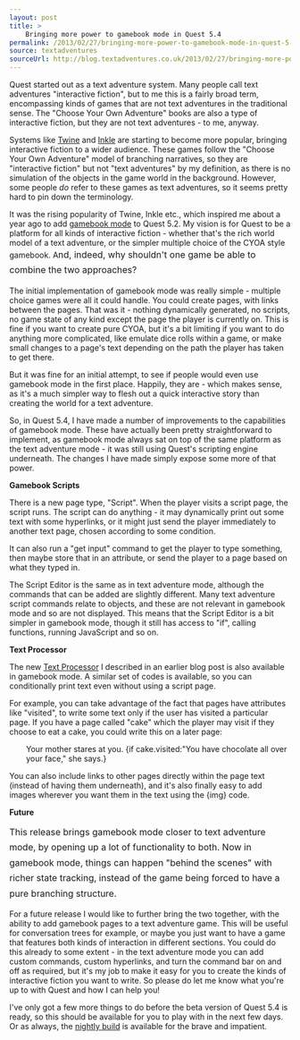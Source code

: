 ```yaml
---
layout: post
title: >
    Bringing more power to gamebook mode in Quest 5.4
permalink: /2013/02/27/bringing-more-power-to-gamebook-mode-in-quest-5-4
source: textadventures
sourceUrl: http://blog.textadventures.co.uk/2013/02/27/bringing-more-power-to-gamebook-mode-in-quest-5-4/
---
```

Quest started out as a text adventure system. Many people call text adventures "interactive fiction", but to me this is a fairly broad term, encompassing kinds of games that are not text adventures in the traditional sense. The "Choose Your Own Adventure" books are also a type of interactive fiction, but they are not text adventures - to me, anyway.

Systems like <a href="http://www.gimcrackd.com/etc/src/">Twine</a> and <a href="http://www.inklestudios.com/">Inkle</a> are starting to become more popular, bringing interactive fiction to a wider audience. These games follow the "Choose Your Own Adventure" model of branching narratives, so they are "interactive fiction" but not "text adventures" by my definition, as there is no simulation of the objects in the game world in the background. However, some people <em>do</em> refer to these games as text adventures, so it seems pretty hard to pin down the terminology.

It was the rising popularity of Twine, Inkle etc., which inspired me about a year ago to add <a title="Gamebook mode (&quot;Choose Your Own Adventure&quot;) in Quest 5.2" href="http://blog.textadventures.co.uk/2012/01/16/gamebook-mode-choose-your-own-adventure-in-quest-5-2/">gamebook mode</a> to Quest 5.2. My vision is for Quest to be a platform for all kinds of interactive fiction - whether that's the rich world model of a text adventure, or the simpler multiple choice of the CYOA style gamebook. A<span style="line-height:1.714285714;font-size:1rem;">nd, indeed, why shouldn't one game be able to combine the two approaches?</span>

The initial implementation of gamebook mode was really simple - multiple choice games were all it could handle. You could create pages, with links between the pages. That was it - nothing dynamically generated, no scripts, no game state of any kind except the page the player is currently on. This is fine if you want to create pure CYOA, but it's a bit limiting if you want to do anything more complicated, like emulate dice rolls within a game, or make small changes to a page's text depending on the path the player has taken to get there.

But it was fine for an initial attempt, to see if people would even use gamebook mode in the first place. Happily, they are - which makes sense, as it's a much simpler way to flesh out a quick interactive story than creating the world for a text adventure.

So, in Quest 5.4, I have made a number of improvements to the capabilities of gamebook mode. These have actually been pretty straightforward to implement, as gamebook mode always sat on top of the same platform as the text adventure mode - it was still using Quest's scripting engine underneath. The changes I have made simply expose some more of that power.

<strong>Gamebook Scripts</strong>

There is a new page type, "Script". When the player visits a script page, the script runs. The script can do anything - it may dynamically print out some text with some hyperlinks, or it might just send the player immediately to another text page, chosen according to some condition.

It can also run a "get input" command to get the player to type something, then maybe store that in an attribute, or send the player to a page based on what they typed in.

The Script Editor is the same as in text adventure mode, although the commands that can be added are slightly different. Many text adventure script commands relate to objects, and these are not relevant in gamebook mode and so are not displayed. This means that the Script Editor is a bit simpler in gamebook mode, though it still has access to "if", calling functions, running JavaScript and so on.

<strong>Text Processor</strong>

The new <a title="Quest 5.4 Text Processor – easier adaptive text and links" href="http://blog.textadventures.co.uk/2013/02/27/quest-5-4-text-processor-easier-adaptive-text-and-links/">Text Processor</a> I described in an earlier blog post is also available in gamebook mode. A similar set of codes is available, so you can conditionally print text even without using a script page.

For example, you can take advantage of the fact that pages have attributes like "visited", to write some text only if the user has visited a particular page. If you have a page called "cake" which the player may visit if they choose to eat a cake, you could write this on a later page:
<p style="padding-left:30px;">Your mother stares at you. {if cake.visited:"You have chocolate all over your face," she says.}</p>
You can also include links to other pages directly within the page text (instead of having them underneath), and it's also finally easy to add images wherever you want them in the text using the {img} code.

<strong>Future</strong>

<span style="line-height:1.714285714;font-size:1rem;">This release brings gamebook mode closer to text adventure mode, by opening up a lot of functionality to both. Now in gamebook mode, things can happen "behind the scenes" with richer state tracking, instead of the game being forced to have a pure branching structure.</span>

For a future release I would like to further bring the two together, with the ability to add gamebook pages to a text adventure game. This will be useful for conversation trees for example, or maybe you just want to have a game that features both kinds of interaction in different sections. You could do this already to some extent - in the text adventure mode you can add custom commands, custom hyperlinks, and turn the command bar on and off as required, but it's my job to make it easy for you to create the kinds of interactive fiction you want to write. So please do let me know what you're up to with Quest and how I can help you!

I've only got a few more things to do before the beta version of Quest 5.4 is ready, so this should be available for you to play with in the next few days. Or as always, the <a href="http://quest.codeplex.com/releases/view/82308">nightly build</a> is available for the brave and impatient.